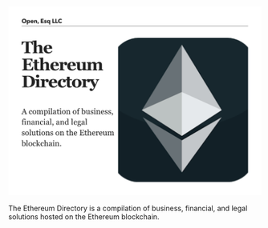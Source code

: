 ![Cover](https://github.com/open-esq/Ethereum-Directory/blob/master/Cover.png)

The Ethereum Directory is a compilation of business, financial, and legal solutions hosted on the Ethereum blockchain.
